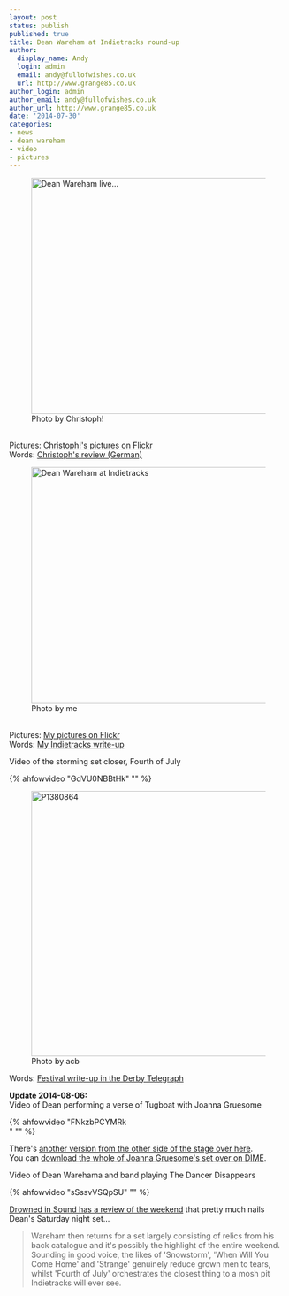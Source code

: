 ```yaml
---
layout: post
status: publish
published: true
title: Dean Wareham at Indietracks round-up
author:
  display_name: Andy
  login: admin
  email: andy@fullofwishes.co.uk
  url: http://www.grange85.co.uk
author_login: admin
author_email: andy@fullofwishes.co.uk
author_url: http://www.grange85.co.uk
date: '2014-07-30'
categories:
- news
- dean wareham
- video
- pictures
---
```

<p><figure class="caption aligncenter"><a href="https://www.flickr.com/photos/-christoph-/14762049002" title="Dean Wareham live... by Christoph!, on Flickr"><img class="aligncenter" src="https://farm3.staticflickr.com/2898/14762049002_3cda5667fc_z.jpg" width="640" height="427" alt="Dean Wareham live..."></a><figcaption class="caption-text">Photo by Christoph!</figcaption></figure><br />
Pictures: <a href="https://www.flickr.com/photos/-christoph-/sets/72157645960419454/">Christoph!'s pictures on Flickr</a><br />
Words: <a href="http://meinzuhausemeinblog.blogspot.de/2014/07/dean-wareham-indietracks-260714.html">Christoph's review (German)</a></p>
<p><figure class="caption aligncenter"><a href="https://www.flickr.com/photos/grange85/14781359251" title="Dean Wareham at Indietracks by Andy Aldridge, on Flickr"><img class="aligncenter" src="https://farm4.staticflickr.com/3840/14781359251_685f4d4431_z.jpg" width="640" height="428" alt="Dean Wareham at Indietracks"></a><figcaption class="caption-text">Photo by me</figcaption></figure><br />
Pictures: <a href="https://www.flickr.com/photos/grange85/sets/72157646043181385/">My pictures on Flickr</a><br />
Words: <a href="/2014/07/27/dean-wareham-indietracks/" title="Dean Wareham at Indietracks">My Indietracks write-up</a></p>
<p>Video of the storming set closer, Fourth of July<br />

{% ahfowvideo "GdVU0NBBtHk" "" %}

<p><figure class="caption aligncenter"><a href="https://www.flickr.com/photos/acb/14575505590" title="P1380864 by acb, on Flickr"><img src="https://farm4.staticflickr.com/3908/14575505590_035fe4e70e_z.jpg" width="640" height="480" alt="P1380864"></a><figcaption class="caption-text">Photo by acb</figcaption></figure></p>
<p>Words: <a href="http://www.derbytelegraph.co.uk/steam-ahead-music-fans-Indietracks-rocks-Midland/story-21947458-detail/story.html">Festival write-up in the Derby Telegraph</a></p>
<p><strong>Update 2014-08-06:</strong><br />
Video of Dean performing a verse of Tugboat with Joanna Gruesome<br />

{% ahfowvideo "FNkzbPCYMRk<br />" "" %}

There's <a href="http://youtu.be/1bnSlMPFLzs">another version from the other side of the stage over here</a>.<br />
You can <a href="http://www.dimeadozen.org/torrents-details.php?id=500053">download the whole of Joanna Gruesome's set over on DIME</a>.</p>
<p>Video of Dean Warehama and band playing The Dancer Disappears<br />

{% ahfowvideo "sSssvVSQpSU" "" %}

<p><a href="http://www.drownedinsound.com/in_depth/4148059-indietracks-2014--the-dis-review">Drowned in Sound has a review of the weekend</a> that pretty much nails Dean's Saturday night set...</p>
<blockquote><p>Wareham then returns for a set largely consisting of relics from his back catalogue and it's possibly the highlight of the entire weekend. Sounding in good voice, the likes of 'Snowstorm', 'When Will You Come Home' and 'Strange' genuinely reduce grown men to tears, whilst 'Fourth of July' orchestrates the closest thing to a mosh pit Indietracks will ever see.</p></blockquote>
